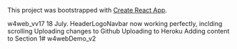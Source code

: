 This project was bootstrapped with [Create React App](https://github.com/facebook/create-react-app).

w4web_vv17 18 July.    HeaderLogoNavbar now working perfectly, inclding scrolling
                Uploading changes to Github
                Uploading to Heroku
                Adding content to Section 1# w4webDemo_v2

